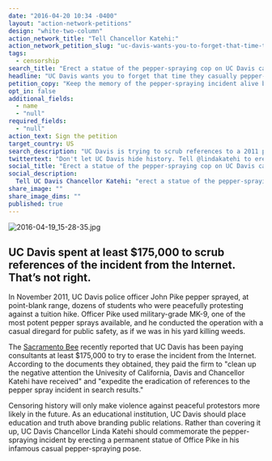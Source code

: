 ```yaml
---
date: "2016-04-20 10:34 -0400"
layout: "action-network-petitions"
design: "white-two-column"
action_network_title: "Tell Chancellor Katehi:"
action_network_petition_slug: "uc-davis-wants-you-to-forget-that-time-they-casually-pepper-sprayed-their-students"
tags: 
  - censorship
search_title: "Erect a statue of the pepper-spraying cop on UC Davis campus. "
headline: "UC Davis wants you to forget that time they casually pepper-sprayed their students."
petition_copy: "Keep the memory of the pepper-spraying incident alive by erecting a statue of Officer Pike on campus."
opt_in: false
additional_fields: 
  - name
  - "null"
required_fields: 
  - "null"
action_text: Sign the petition
target_country: US
search_description: "UC Davis is trying to scrub references to a 2011 pepper-spraying incident from the Internet. Instead they should memorialize the event with a statue of the pepper-spraying cop on campus."
twittertext: "Don't let UC Davis hide history. Tell @lindakatehi to erect a statue of the pepper-spraying cop on campus."
social_title: "Erect a statue of the pepper-spraying cop on UC Davis campus. "
social_description: 
  Tell UC Davis Chancellor Katehi: "erect a statue of the pepper-spraying cop on campus to keep the memory alive."
share_image: ""
share_image_dims: ""
published: true
---
```

![2016-04-19_15-28-35.jpg]({{site.baseurl}}/img/action-network/2016-04-19_15-28-35.jpg)

## UC Davis spent at least $175,000 to scrub references of the incident from the Internet. That’s not right.

In November 2011, UC Davis police officer John Pike pepper sprayed, at point-blank range, dozens of students who were peacefully protesting against a tuition hike. Officer Pike used military-grade MK-9, one of the most potent pepper sprays available, and he conducted the operation with a casual diregard for public safety, as if we was in his yard killing weeds.  

The [Sacramento Bee](http://www.sacbee.com/news/local/education/article71659992.html) recently reported that UC Davis has been paying consultants at least $175,000 to try to erase the incident from the Internet. According to the documents they obtained, they paid the firm to "clean up the negative attention the Univesity of California, Davis and Chancellor Katehi have received" and "expedite the eradication of references to the pepper spray incident in search results."

Censoring history will only make violence against peaceful protestors more likely in the future. As an educational institution, UC Davis should place education and truth above branding public relations. Rather than covering it up, UC Davis Chancellor Linda Katehi should commemorate the pepper-spraying incident by erecting a permanent statue of Office Pike in his infamous casual pepper-spraying pose.
